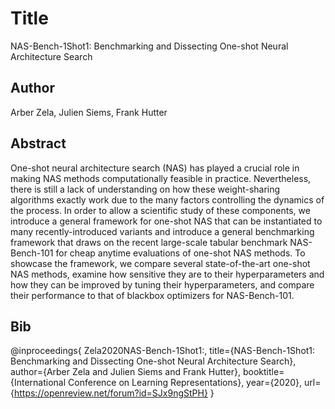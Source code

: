 # Title
NAS-Bench-1Shot1: Benchmarking and Dissecting One-shot Neural Architecture Search

## Author
Arber Zela, Julien Siems, Frank Hutter

## Abstract
One-shot neural architecture search (NAS) has played a crucial role in making NAS methods computationally feasible in practice. Nevertheless, there is still a lack of understanding on how these weight-sharing algorithms exactly work due to the many factors controlling the dynamics of the process. In order to allow a scientific study of these components, we introduce a general framework for
one-shot NAS that can be instantiated to many recently-introduced variants and introduce a general benchmarking framework that draws on the recent large-scale tabular benchmark NAS-Bench-101 for cheap anytime evaluations of one-shot NAS methods. To showcase the framework, we compare several state-of-the-art one-shot NAS methods, examine how sensitive they are to their hyperparameters and how they can be improved by tuning their hyperparameters, and compare their performance to that of blackbox optimizers for NAS-Bench-101.

## Bib
@inproceedings{
Zela2020NAS-Bench-1Shot1:,
title={NAS-Bench-1Shot1: Benchmarking and Dissecting One-shot Neural Architecture Search},
author={Arber Zela and Julien Siems and Frank Hutter},
booktitle={International Conference on Learning Representations},
year={2020},
url={https://openreview.net/forum?id=SJx9ngStPH}
}